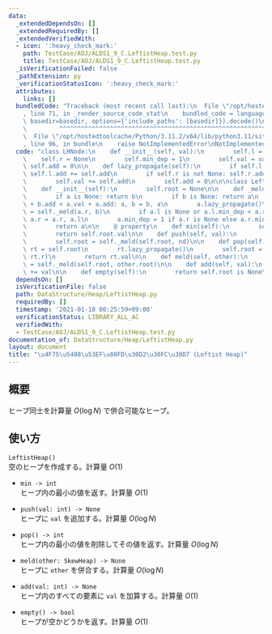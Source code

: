 ```yaml
---
data:
  _extendedDependsOn: []
  _extendedRequiredBy: []
  _extendedVerifiedWith:
  - icon: ':heavy_check_mark:'
    path: TestCase/AOJ/ALDS1_9_C.LeftistHeap.test.py
    title: TestCase/AOJ/ALDS1_9_C.LeftistHeap.test.py
  _isVerificationFailed: false
  _pathExtension: py
  _verificationStatusIcon: ':heavy_check_mark:'
  attributes:
    links: []
  bundledCode: "Traceback (most recent call last):\n  File \"/opt/hostedtoolcache/Python/3.11.2/x64/lib/python3.11/site-packages/onlinejudge_verify/documentation/build.py\"\
    , line 71, in _render_source_code_stat\n    bundled_code = language.bundle(stat.path,\
    \ basedir=basedir, options={'include_paths': [basedir]}).decode()\n          \
    \         ^^^^^^^^^^^^^^^^^^^^^^^^^^^^^^^^^^^^^^^^^^^^^^^^^^^^^^^^^^^^^^^^^^^^^^^^^^^^^^^^^\n\
    \  File \"/opt/hostedtoolcache/Python/3.11.2/x64/lib/python3.11/site-packages/onlinejudge_verify/languages/python.py\"\
    , line 96, in bundle\n    raise NotImplementedError\nNotImplementedError\n"
  code: "class LHNode:\n    def __init__(self, val):\n        self.l = None\n    \
    \    self.r = None\n        self.min_dep = 1\n        self.val = val\n       \
    \ self.add = 0\n\n    def lazy_propagate(self):\n        if self.l is not None:\
    \ self.l.add += self.add\n        if self.r is not None: self.r.add += self.add\n\
    \        self.val += self.add\n        self.add = 0\n\n\nclass LeftistHeap:\n\
    \    def __init__(self):\n        self.root = None\n\n    def _meld(self, a, b):\n\
    \        if a is None: return b\n        if b is None: return a\n        if b.val\
    \ + b.add < a.val + a.add: a, b = b, a\n        a.lazy_propagate()\n        a.r\
    \ = self._meld(a.r, b)\n        if a.l is None or a.l.min_dep < a.r.min_dep: a.l,\
    \ a.r = a.r, a.l\n        a.min_dep = 1 if a.r is None else a.r.min_dep + 1\n\
    \        return a\n\n    @ property\n    def min(self):\n        self.root.lazy_propagate()\n\
    \        return self.root.val\n\n    def push(self, val):\n        nd = LHNode(val)\n\
    \        self.root = self._meld(self.root, nd)\n\n    def pop(self):\n       \
    \ rt = self.root\n        rt.lazy_propagate()\n        self.root = self._meld(rt.l,\
    \ rt.r)\n        return rt.val\n\n    def meld(self, other):\n        self.root\
    \ = self._meld(self.root, other.root)\n\n    def add(self, val):\n        self.root.add\
    \ += val\n\n    def empty(self):\n        return self.root is None\n"
  dependsOn: []
  isVerificationFile: false
  path: DataStructure/Heap/LeftistHeap.py
  requiredBy: []
  timestamp: '2021-01-18 00:25:59+09:00'
  verificationStatus: LIBRARY_ALL_AC
  verifiedWith:
  - TestCase/AOJ/ALDS1_9_C.LeftistHeap.test.py
documentation_of: DataStructure/Heap/LeftistHeap.py
layout: document
title: "\u4F75\u5408\u53EF\u80FD\u30D2\u30FC\u30D7 (Leftist Heap)"
---
```


## 概要
ヒープ同士を計算量 $O(\log N)$ で併合可能なヒープ。

## 使い方
`LeftistHeap()`  
空のヒープを作成する。計算量 $O(1)$

- `min -> int`  
ヒープ内の最小の値を返す。計算量 $O(1)$

- `push(val: int) -> None`  
ヒープに `val` を追加する。計算量 $O(\log N)$

- `pop() -> int`  
ヒープ内の最小の値を削除してその値を返す。計算量 $O(\log N)$

- `meld(other: SkewHeap) -> None`  
ヒープに `other` を併合する。計算量 $O(\log N)$

- `add(val: int) -> None`  
ヒープ内のすべての要素に `val` を加算する。計算量 $O(1)$

- `empty() -> bool`  
ヒープが空かどうかを返す。計算量 $O(1)$
